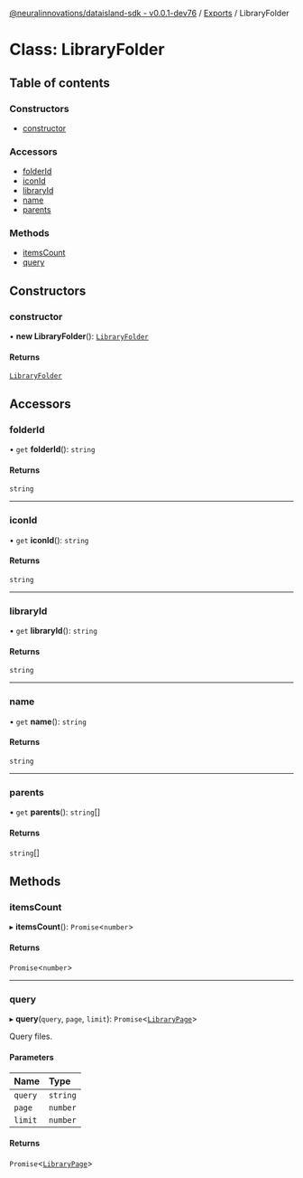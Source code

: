 [@neuralinnovations/dataisland-sdk - v0.0.1-dev76](../../README.md) / [Exports](../modules.md) / LibraryFolder

# Class: LibraryFolder

## Table of contents

### Constructors

- [constructor](LibraryFolder.md#constructor)

### Accessors

- [folderId](LibraryFolder.md#folderid)
- [iconId](LibraryFolder.md#iconid)
- [libraryId](LibraryFolder.md#libraryid)
- [name](LibraryFolder.md#name)
- [parents](LibraryFolder.md#parents)

### Methods

- [itemsCount](LibraryFolder.md#itemscount)
- [query](LibraryFolder.md#query)

## Constructors

### constructor

• **new LibraryFolder**(): [`LibraryFolder`](LibraryFolder.md)

#### Returns

[`LibraryFolder`](LibraryFolder.md)

## Accessors

### folderId

• `get` **folderId**(): `string`

#### Returns

`string`

___

### iconId

• `get` **iconId**(): `string`

#### Returns

`string`

___

### libraryId

• `get` **libraryId**(): `string`

#### Returns

`string`

___

### name

• `get` **name**(): `string`

#### Returns

`string`

___

### parents

• `get` **parents**(): `string`[]

#### Returns

`string`[]

## Methods

### itemsCount

▸ **itemsCount**(): `Promise`\<`number`\>

#### Returns

`Promise`\<`number`\>

___

### query

▸ **query**(`query`, `page`, `limit`): `Promise`\<[`LibraryPage`](LibraryPage.md)\>

Query files.

#### Parameters

| Name | Type |
| :------ | :------ |
| `query` | `string` |
| `page` | `number` |
| `limit` | `number` |

#### Returns

`Promise`\<[`LibraryPage`](LibraryPage.md)\>

